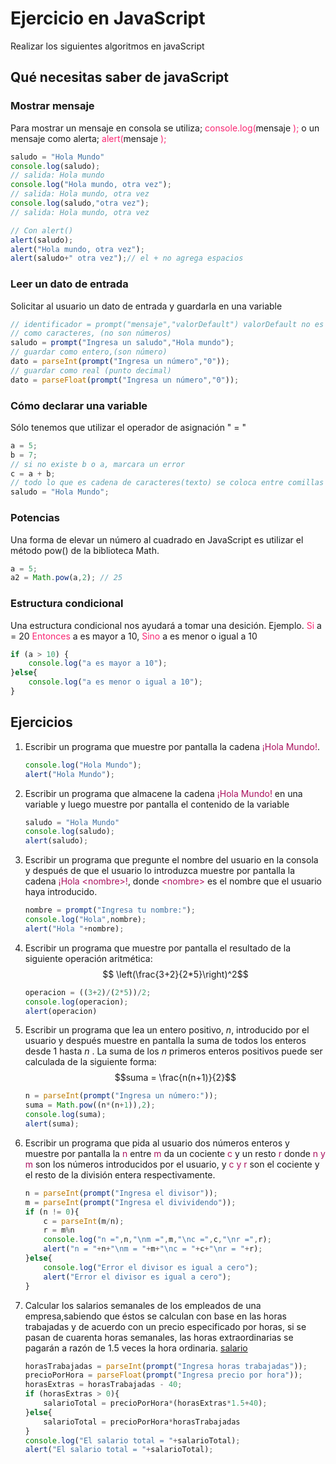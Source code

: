 # Ejercicio en JavaScript
Realizar los siguientes algoritmos en javaScript
## Qué necesitas saber de javaScript
### Mostrar mensaje
Para mostrar un mensaje en consola se utiliza; <span style="color:#F92672 ">console.log\(</span>mensaje <span style="color:#F92672 ">\);</span> o un mensaje como alerta; <span style="color:#F92672 ">alert\(</span>mensaje <span style="color:#F92672 ">\);</span>
```javaScript
saludo = "Hola Mundo"
console.log(saludo);
// salida: Hola mundo
console.log("Hola mundo, otra vez");
// salida: Hola mundo, otra vez
console.log(saludo,"otra vez");
// salida: Hola mundo, otra vez

// Con alert()
alert(saludo);
alert("Hola mundo, otra vez");
alert(saludo+" otra vez");// el + no agrega espacios
```
### Leer un dato de entrada
Solicitar al usuario un dato de entrada y guardarla en una variable
```javaScript
// identificador = prompt("mensaje","valorDefault") valorDefault no es obligatorio
// como caracteres, (no son números)
saludo = prompt("Ingresa un saludo","Hola mundo");
// guardar como entero,(son número)
dato = parseInt(prompt("Ingresa un número","0"));
// guardar como real (punto decimal)
dato = parseFloat(prompt("Ingresa un número","0"));
```
### Cómo declarar una variable
Sólo tenemos que utilizar el operador de asignación " = "
```javaScript
a = 5;
b = 7;
// si no existe b o a, marcara un error
c = a + b; 
// todo lo que es cadena de caracteres(texto) se coloca entre comillas
saludo = "Hola Mundo";
```
### Potencias
Una forma de elevar un número al cuadrado en JavaScript es utilizar el método pow() de la biblioteca Math.
```javaScript
a = 5;
a2 = Math.pow(a,2); // 25
```
### Estructura condicional
Una estructura condicional nos ayudará a tomar una desición.
Ejemplo.
<span style="color:#F92672 ">Si</span> a = 20 <span style="color:#F92672 ">Entonces</span> a es mayor a 10, <span style="color:#F92672 ">Sino</span> a es menor o igual a  10  
```javaScript
if (a > 10) {
    console.log("a es mayor a 10");
}else{
    console.log("a es menor o igual a 10");
}
```
## Ejercicios
1. Escribir un programa que muestre por pantalla la cadena <span style="color:#AA115E">¡Hola Mundo!</span>.

    ```javaScript
    console.log("Hola Mundo");
    alert("Hola Mundo");
    ```

1. Escribir un programa que almacene la cadena <span style="color:#AA115E">¡Hola Mundo!</span> en una variable y luego muestre por pantalla el contenido de la variable
    ```javaScript
    saludo = "Hola Mundo"
    console.log(saludo);
    alert(saludo);
    ```
1. Escribir un programa que pregunte el nombre del usuario en la consola y después de que el usuario lo introduzca muestre por pantalla la cadena <span style="color:#AA115E ">¡Hola \<nombre\>!</span>, donde <span style="color:#AA115E">\<nombre\></span> es el nombre que el usuario haya introducido.
    ```javaScript
    nombre = prompt("Ingresa tu nombre:");
    console.log("Hola",nombre);
    alert("Hola "+nombre);
    ```
1. Escribir un programa que muestre por pantalla el resultado de la siguiente operación aritmética: $$ \left(\frac{3+2}{2*5}\right)^2$$
    ```javaScript
    operacion = ((3+2)/(2*5))/2;
    console.log(operacion);
    alert(operacion)
    ```
1. Escribir un programa que lea un entero positivo, _n_, introducido por el usuario y después muestre en pantalla la suma de todos los enteros desde 1 hasta _n_ . La suma de los *n* primeros enteros positivos puede ser calculada de la siguiente forma:  $$suma = \frac{n(n+1)}{2}$$
    ```javaScript
    n = parseInt(prompt("Ingresa un número:"));
    suma = Math.pow((n*(n+1)),2);
    console.log(suma);
    alert(suma);
    ```
1. Escribir un programa que pida al usuario dos números enteros y muestre por pantalla la <span style="color:#AA115E ">n</span> entre <span style="color:#AA115E ">m</span> da un cociente <span style="color:#AA115E ">c</span> y un resto <span style="color:#AA115E ">r</span> donde <span style="color:#AA115E ">n y m</span> son los números introducidos por el usuario, y <span style="color:#AA115E ">c y r</span> son el cociente y el resto de la división entera respectivamente.
    ```javaScript
    n = parseInt(prompt("Ingresa el divisor"));
    m = parseInt(prompt("Ingresa el divividendo"));
    if (n != 0){
        c = parseInt(m/n);
        r = m%n
        console.log("n =",n,"\nm =",m,"\nc =",c,"\nr =",r);
        alert("n = "+n+"\nm = "+m+"\nc = "+c+"\nr = "+r);
    }else{
        console.log("Error el divisor es igual a cero");
        alert("Error el divisor es igual a cero");
    }
    ```
1. Calcular los salarios semanales de los empleados de una empresa,sabiendo que éstos se calculan con base en las horas trabajadas y de acuerdo con un precio especificado por horas, si se pasan de cuarenta horas semanales, las horas extraordinarias se pagarán a razón de 1.5 veces la hora ordinaria. [salario](../1_Algoritmos/1_salario.md)
    ```javaScript
    horasTrabajadas = parseInt(prompt("Ingresa horas trabajadas"));
    precioPorHora = parseFloat(prompt("Ingresa precio por hora"));
    horasExtras = horasTrabajadas - 40;
    if (horasExtras > 0){
        salarioTotal = precioPorHora*(horasExtras*1.5+40);
    }else{
        salarioTotal = precioPorHora*horasTrabajadas
    }
    console.log("El salario total = "+salarioTotal);
    alert("El salario total = "+salarioTotal);
    ```
